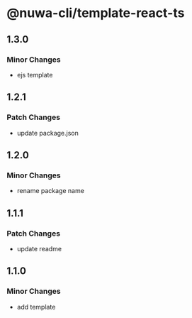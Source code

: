 # @nuwa-cli/template-react-ts

## 1.3.0

### Minor Changes

- ejs template

## 1.2.1

### Patch Changes

- update package.json

## 1.2.0

### Minor Changes

- rename package name

## 1.1.1

### Patch Changes

- update readme

## 1.1.0

### Minor Changes

- add template
